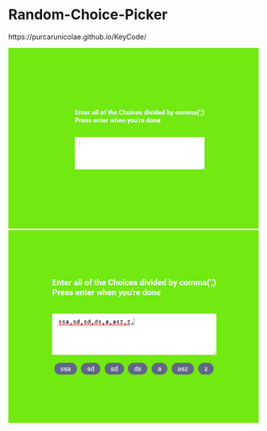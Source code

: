 # Random-Choice-Picker


<p>https://purcarunicolae.github.io/KeyCode/</p>
<img src="Images/1.PNG" width=600px>
<bl>
<img src="Images/2.PNG" width=600px>
<bl>
